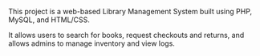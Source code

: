 This project is a web-based Library Management System built using PHP, MySQL, and HTML/CSS.

It allows users to search for books, request checkouts and returns, and allows admins to manage inventory and view logs.

